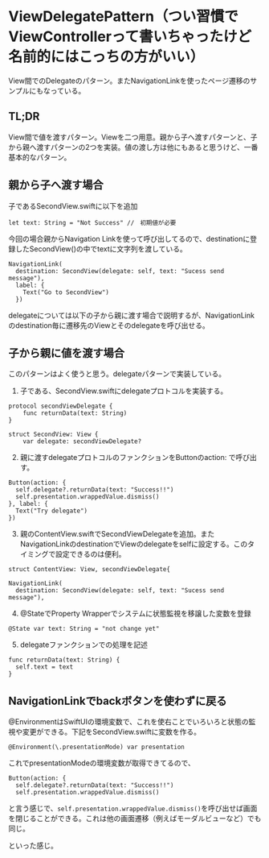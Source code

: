 # ViewDelegatePattern（つい習慣でViewControllerって書いちゃったけど名前的にはこっちの方がいい）
View間でのDelegateのパターン。またNavigationLinkを使ったページ遷移のサンプルにもなっている。

## TL;DR

View間で値を渡すパターン。Viewを二つ用意。親から子へ渡すパターンと、子から親へ渡すパターンの2つを実装。値の渡し方は他にもあると思うけど、一番基本的なパターン。

## 親から子へ渡す場合

子であるSecondView.swiftに以下を追加

```
let text: String = "Not Success" //　初期値が必要
```

今回の場合親からNavigation Linkを使って呼び出してるので、destinationに登録したSecondView()の中でtextに文字列を渡している。

```
NavigationLink(
  destination: SecondView(delegate: self, text: "Sucess send message"),
  label: {
    Text("Go to SecondView")
  })
```

delegateについては以下の子から親に渡す場合で説明するが、NavigationLinkのdestination毎に遷移先のViewとそのdelegateを呼び出せる。

## 子から親に値を渡す場合

このパターンはよく使うと思う。delegateパターンで実装している。

1. 子である、SecondView.swiftにdelegateプロトコルを実装する。
```
protocol secondViewDelegate {
    func returnData(text: String)
}
```

```
struct SecondView: View {
    var delegate: secondViewDelegate?
```

2. 親に渡すdelegateプロトコルのファンクションをButtonのaction: で呼び出す。
```
Button(action: {
  self.delegate?.returnData(text: "Success!!")
  self.presentation.wrappedValue.dismiss()
}, label: {
  Text("Try delegate")
})
```

3. 親のContentView.swiftでSecondViewDelegateを追加。またNavigationLinkのdestinationでViewのdelegateをselfに設定する。このタイミングで設定できるのは便利。
```
struct ContentView: View, secondViewDelegate{
```

```
NavigationLink(
  destination: SecondView(delegate: self, text: "Sucess send message"),
```

4. @StateでProperty Wrapperでシステムに状態監視を移譲した変数を登録

```
@State var text: String = "not change yet"
```

5. delegateファンクションでの処理を記述

```
func returnData(text: String) {
  self.text = text
}
```

## NavigationLinkでbackボタンを使わずに戻る

@EnvironmentはSwiftUIの環境変数で、これを使右ことでいろいろと状態の監視や変更ができる。下記をSecondView.swiftに変数を作る。

```
@Environment(\.presentationMode) var presentation
```
これでpresentationModeの環境変数が取得できてるので、

```
Button(action: {
  self.delegate?.returnData(text: "Success!!")
  self.presentation.wrappedValue.dismiss()

```
と言う感じで、`self.presentation.wrappedValue.dismiss()`を呼び出せば画面を閉じることができる。これは他の画面遷移（例えばモーダルビューなど）でも同じ。

といった感じ。

